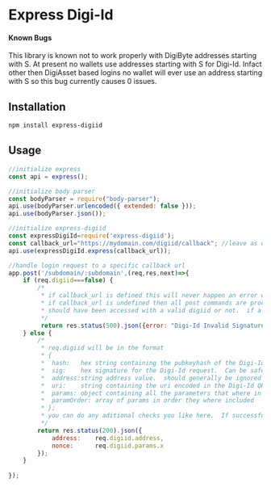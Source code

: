 # Express Digi-Id

#### Known Bugs
This library is known not to work properly with DigiByte addresses starting with S.  At present no wallets use addresses starting with S for Digi-Id.  Infact other then DigiAsset based logins no wallet will ever use an address starting with S so this bug currently causes 0 issues.


## Installation
``` bash
npm install express-digiid
```

## Usage
``` javascript
//initialize express
const api = express();

//initialize body parser
const bodyParser = require("body-parser");
api.use(bodyParser.urlencoded({ extended: false }));
api.use(bodyParser.json());

//initialize express-digiid
const expressDigiId=require('express-digiid');
const callback_url="https://mydomain.com/digiid/callback"; //leave as undefined if should check every POST command
api.use(expressDigiId.express(callback_url));

//handle login request to a specific callback url
app.post('/subdomain/:subdomain',(req,res,next)=>{
    if (req.digiid===false) {
        /*
         * if callback_url is defined this will never happen an error will be returned to the wallet automatically
         * if callback_url is undefined then all post commands are processed you need to check if this particular page
         * should have been accessed with a valid digiid or not.  if a valid Digi-Id is expected execute
         */
         return res.status(500).json({error: "Digi-Id Invalid Signature"}); 
    } else {
        /*
         * req.digiid will be in the format
         * {
         *  hash:   hex string containing the pubkeyhash of the Digi-Id address.  For databases this is ideal value to store since it is a 20 byte binary value,
         *  sig:    hex signature for the Digi-Id request.  Can be safely ignored most of the time,
         *  address:string address value.  should generally be ignored in favour of hash,
         *  uri:    string containing the uri encoded in the Digi-Id QR code.  params is usually more useful,
         *  params: object containing all the parameters that where in the uri. "x" is the most useful parameter since it is the nonce
         *  paramOrder: array of params in order they where included
         * };
         * you can do any aditional checks you like here.  If successful you should let the wallet know by executing
         */
        return res.status(200).json({
            address:    req.digiid.address,
            nonce:      req.digiid.params.x
        });
    }
    
});

```
